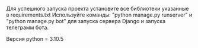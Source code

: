Для успешного запуска проекта установите все библиотеки 
указанные в requirements.txt Используйте команды: 
"python manage.py runserver" и "python manage.py bot" 
для запуска сервера Django и запуска телеграмм бота.

Версия python = 3.10.5